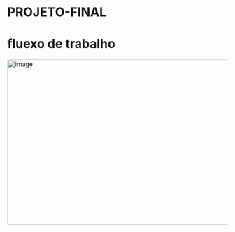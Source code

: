 # PROJETO-FINAL
# fluexo de trabalho
<img width="779" height="380" alt="image" src="https://github.com/user-attachments/assets/e8096d98-72a9-4413-b273-19fbdbea9112" />

